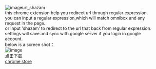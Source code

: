 ![image](https://github.com/hellopenggao/url_shazam/blob/master/example_icon.png)url_shazam<br/>
this chrome extension help you redirect url through regular expression.<br/>
you can input a regular expression,which will match omnibox and any request in the page.<br/>
or input 'shazam' to redirect to the url that back from regular expression.<br/>
settings will save and sync with google server if you login in google account.<br/>
below is a screen shot：<br/>
![image](https://github.com/hellopenggao/url_shazam/blob/master/example_UI.PNG)
<br/>
[点击下载](https://raw.githubusercontent.com/hellopenggao/inchina_read_offline_android_doc_helper/master/inchina_read_offline_android_doc_helper.crx)<br/>
[chrome store](https://chrome.google.com/webstore/detail/android%E7%A6%BB%E7%BA%BF%E6%96%87%E6%A1%A3%E7%95%85%E8%AF%BB%E5%8A%A9%E6%89%8B/gnlmkogaihccfldfiojfdpkjoncmnobc?utm_source=chrome-ntp-icon)

